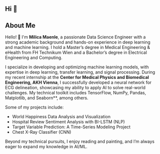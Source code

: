 ## Hi 👋

## About Me

Hello! 👋 I'm **Milica Maenle**, a passionate Data Science Engineer with a strong academic background and hands-on experience in deep learning and machine learning. I hold a Master’s degree in Medical Engineering & eHealth from FH Technikum Wien and a Bachelor’s degree in Electrical Engineering and Computing.

I specialize in developing and optimizing machine learning models, with expertise in deep learning, transfer learning, and signal processing. During my recent internship at the **Center for Medical Physics and Biomedical Engineering, AKH Vienna**, I successfully developed a neural network for ECG delineation, showcasing my ability to apply AI to solve real-world challenges. My technical toolkit includes TensorFlow, NumPy, Pandas, Matplotlib, and Seaborn**, among others.

Some of my projects include:
- World Happiness Data Analysis and Visualization
- Hospital Review Sentiment Analysis with BI-LSTM (NLP)
- Target Variable Prediction: A Time-Series Modeling Project
- Chest X-Ray Classifier (CNN)

Beyond my technical pursuits, I enjoy reading and painting, and I’m always eager to expand my knowledge in AI/ML.

